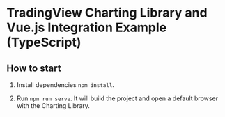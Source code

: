 # TradingView Charting Library and Vue.js Integration Example (TypeScript)

## How to start

1. Install dependencies `npm install`.

1. Run `npm run serve`. It will build the project and open a default browser with the Charting Library.
